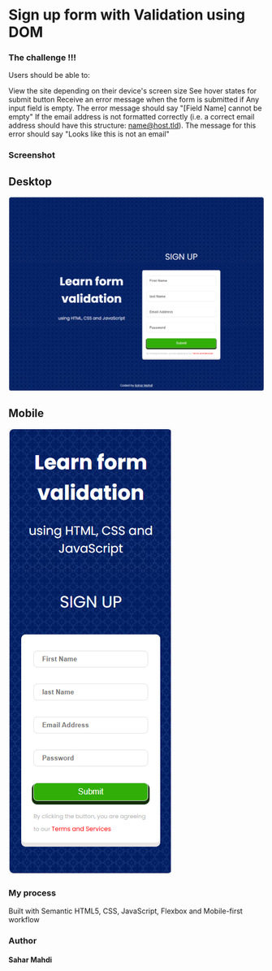 <h1>Sign up form with Validation using DOM</h1>

<h3>The challenge !!!</h3>

<p>Users should be able to:</p>

View the site depending on their device's screen size
See hover states for submit button
Receive an error message when the form is submitted if Any input field is empty.
The error message should say "[Field Name] cannot be empty"
If the email address is not formatted correctly (i.e. a correct email address should have this structure: name@host.tld).
The message for this error should say "Looks like this is not an email"

<h3>Screenshot </h3>

<h2>Desktop</h2>

![](images/Desktop.png)

<h2>Mobile</h2>

![](images/Mobile.png)

<h3>My process</h3>

<p>Built with Semantic HTML5,
CSS, JavaScript, 
Flexbox and
Mobile-first workflow</p>

<h3>Author</h3>

<h4>Sahar Mahdi</h4>

